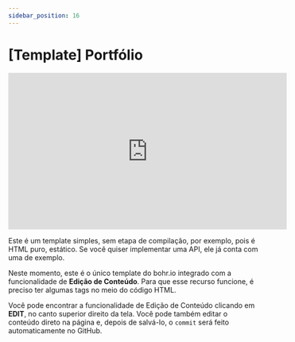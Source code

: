 ```yaml
---
sidebar_position: 16
---
```


# [Template] Portfólio

<div style={{textAlign: 'center'}}><iframe width="560" height="315" src="https://www.youtube.com/embed/Y14gKEz8K6E" title="YouTube video player" frameBorder="0" allow="accelerometer; autoplay; clipboard-write; encrypted-media; gyroscope; picture-in-picture" allowFullScreen style={{ maxWidth: '100%' }}></iframe></div>

Este é um template simples, sem etapa de compilação, por exemplo, pois é HTML puro, estático. Se você quiser implementar uma API, ele já conta com uma de exemplo.

Neste momento, este é o único template do bohr.io integrado com a funcionalidade de **Edição de Conteúdo**. Para que esse recurso funcione, é preciso ter algumas tags no meio do código HTML.

Você pode encontrar a funcionalidade de Edição de Conteúdo clicando em **EDIT**, no canto superior direito da tela. Você pode também editar o conteúdo direto na página e, depois de salvá-lo, o `commit` será feito automaticamente no GitHub.
